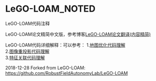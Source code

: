 # LeGO-LOAM_NOTED

 LeGO-LOAM代码注释

LeGO-LOAM论文精简中文版，参考博客[LeGO-LOAM论文翻译(内容精简)](https://wykxwyc.github.io/2019/04/26/LeGO-LOAM-Paper-Traslation-and-Summary/)

LeGO-LOAM代码详细解释：可以参考： 
1.[地图优化代码理解](https://wykxwyc.github.io/2019/01/21/LeGO-LOAM-code-review-mapOptmization/)  
2.[图像重投影代码理解](https://wykxwyc.github.io/2019/01/23/LeGO-LOAM-code-review-imageProjection/)  
3.[特征关联代码理解](https://wykxwyc.github.io/2019/01/24/LeGO-LOAM-code-review-featureAssociation/)  

2018-12-28 Forked from LeGO-LOAM: https://github.com/RobustFieldAutonomyLab/LeGO-LOAM


